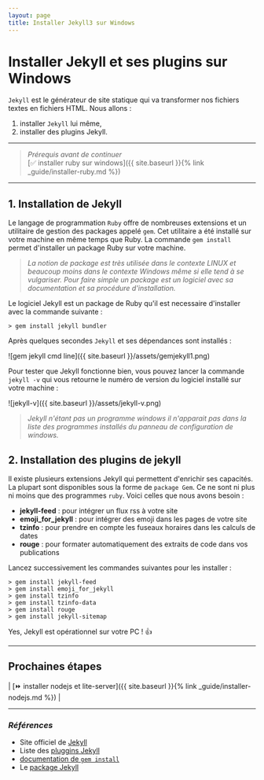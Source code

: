 ```yaml
---
layout: page 
title: Installer Jekyll3 sur Windows
---
```

# Installer Jekyll et ses plugins sur Windows

`Jekyll` est le générateur de site statique qui va transformer nos fichiers textes en fichiers HTML. Nous allons :

1. installer `Jekyll` lui même,
1. installer des plugins Jekyll.

---

> _Prérequis avant de continuer_  
> [:white_check_mark: installer ruby sur windows]({{ site.baseurl }}{% link _guide/installer-ruby.md %})

---

## 1. Installation de Jekyll

Le langage de programmation `Ruby` offre de nombreuses extensions et un utilitaire de gestion des packages appelé `gem`. Cet utilitaire a été installé sur votre machine en même temps que Ruby. La commande `gem install` permet d'installer un package Ruby sur votre machine.

> _La notion de package est très utilisée dans le contexte LINUX et beaucoup moins dans le contexte Windows même si elle tend à se vulgariser. Pour faire simple un package est un logiciel avec sa documentation et sa procédure d'installation._

Le logiciel Jekyll est un package de Ruby qu'il est necessaire d'installer avec la commande suivante :

```shell
> gem install jekyll bundler
```

Après quelques secondes `Jekyll` et ses dépendances sont installés :

![gem jekyll cmd line]({{ site.baseurl }}/assets/gemjekyll1.png)

Pour tester que Jekyll fonctionne bien, vous pouvez lancer la commande ```jekyll -v``` qui vous retourne le numéro de version du logiciel installé sur votre machine :

![jekyll-v]({{ site.baseurl }}/assets/jekyll-v.png)

> _Jekyll n'étant pas un programme windows il n'apparait pas dans la liste des programmes installés du panneau de configuration de windows._

## 2. Installation des plugins de jekyll

Il existe plusieurs extensions Jekyll qui permettent d'enrichir ses capacités. La plupart sont disponibles sous la forme de `package Gem`. Ce ne sont ni plus ni moins que des programmes `ruby`. Voici celles que nous avons besoin :

- **jekyll-feed** : pour intégrer un flux rss à votre site
- **emoji_for_jekyll** : pour intégrer des emoji dans les pages de votre site
- **tzinfo** : pour prendre en compte les fuseaux horaires dans les calculs de dates
- **rouge** : pour formater automatiquement des extraits de code dans vos publications

Lancez successivement les commandes suivantes pour les installer :

```shell
> gem install jekyll-feed
> gem install emoji_for_jekyll
> gem install tzinfo
> gem install tzinfo-data
> gem install rouge
> gem install jekyll-sitemap
```

Yes, Jekyll est opérationnel sur votre PC ! :+1:

---

## Prochaines étapes

| [:fast_forward: installer nodejs et lite-server]({{ site.baseurl }}{% link _guide/installer-nodejs.md %}) |

---

### _Références_

- Site officiel de [Jekyll](https://jekyllrb.com/)
- Liste des [pluggins Jekyll](https://jekyllrb.com/docs/plugins/#available-plugins)
- [documentation de `gem install`](http://guides.rubygems.org/command-reference/#gem-install)
- Le [package Jekyll](https://rubygems.org/gems/jekyll)
